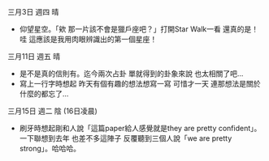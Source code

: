 
三月3日 週四 晴
- 仰望星空。「欸 那一片該不會是獵戶座吧？」打開Star Walk一看 還真的是！  
哇 這應該是我用肉眼辨識出的第一個星座！

三月11日 週五 晴
- 是不是真的信則有。迄今兩次占卦 單就得到的卦象來說 也太相關了吧... 
- 寫上一行字時想起 昨天有個有趣的想法想寫一寫 可惜才一天 連那想法是關於什麼的都忘了...

三月15日 週二 陰 (16日凌晨)
- 刷牙時想起剛和人說「這篇paper給人感覺就是they are pretty confident」。一下聯想到去年 也差不多這陣子 反覆聽到三個人說「we are pretty strong」。哈哈哈。
